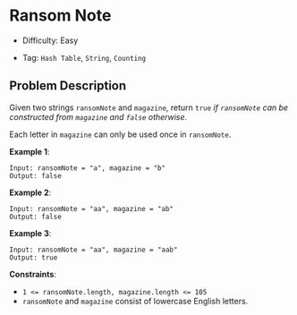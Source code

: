  # Ransom Note

- Difficulty: Easy

- Tag: `Hash Table`, `String`, `Counting`

## Problem Description

Given two strings `ransomNote` and `magazine`, return `true` *if `ransomNote` can be constructed from `magazine` and `false` otherwise*.

Each letter in `magazine` can only be used once in `ransomNote`.

**Example 1**:
```
Input: ransomNote = "a", magazine = "b"
Output: false
```

**Example 2**:
```
Input: ransomNote = "aa", magazine = "ab"
Output: false
```

**Example 3**:
```
Input: ransomNote = "aa", magazine = "aab"
Output: true
```

**Constraints**:

- `1 <= ransomNote.length, magazine.length <= 105`
- `ransomNote` and `magazine` consist of lowercase English letters.